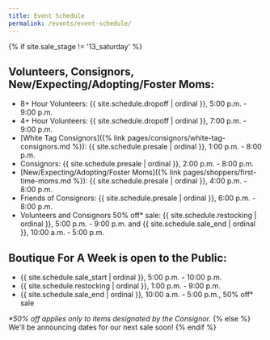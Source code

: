 ```yaml
---
title: Event Schedule
permalink: /events/event-schedule/
---
```


{% if site.sale_stage != '13_saturday' %}
## Volunteers, Consignors, New/Expecting/Adopting/Foster Moms:

* 8+ Hour Volunteers: {{ site.schedule.dropoff | ordinal }}, 5:00 p.m. - 9:00 p.m.
* 4+ Hour Volunteers: {{ site.schedule.dropoff | ordinal }}, 7:00 p.m. - 9:00 p.m.
* [White Tag Consignors]({% link pages/consignors/white-tag-consignors.md %}): {{ site.schedule.presale | ordinal }}, 1:00 p.m. - 8:00 p.m.
* Consignors: {{ site.schedule.presale | ordinal }}, 2:00 p.m. - 8:00 p.m.
* [New/Expecting/Adopting/Foster Moms]({% link pages/shoppers/first-time-moms.md %}): {{ site.schedule.presale | ordinal }}, 4:00 p.m. - 8:00 p.m.
* Friends of Consignors: {{ site.schedule.presale | ordinal }}, 6:00 p.m. - 8:00 p.m.
* Volunteers and Consignors 50% off* sale: {{ site.schedule.restocking | ordinal }}, 5:00 p.m. - 9:00 p.m. and {{ site.schedule.sale_end | ordinal }}, 10:00 a.m. - 5:00 p.m.

## Boutique For A Week is open to the Public:

* {{ site.schedule.sale_start | ordinal }}, 5:00 p.m. - 10:00 p.m.
* {{ site.schedule.restocking | ordinal }}, 1:00 p.m. - 9:00 p.m.
* {{ site.schedule.sale_end | ordinal }}, 10:00 a.m. - 5:00 p.m., 50% off* sale

_*50% off applies only to items designated by the Consignor._
{% else %}
We'll be announcing dates for our next sale soon!
{% endif %}
